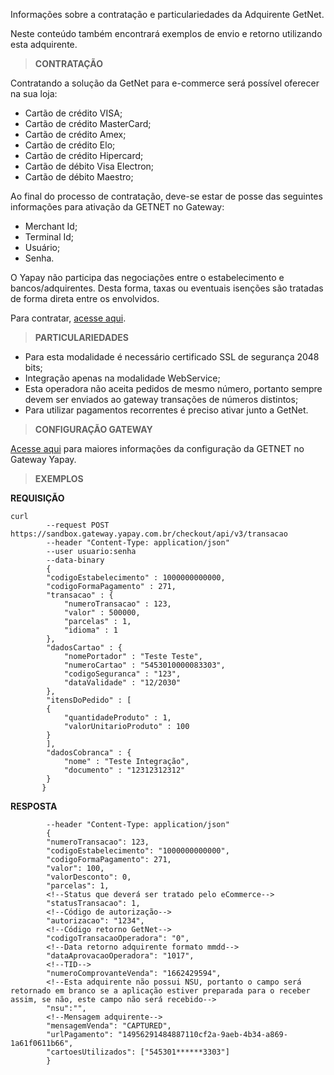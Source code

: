 Informações sobre a contratação e particulariedades da Adquirente GetNet.

Neste conteúdo também encontrará exemplos de envio e retorno utilizando esta adquirente.

> **CONTRATAÇÃO**

Contratando a solução da GetNet para e-commerce será possível oferecer na sua loja:

* Cartão de crédito VISA;
* Cartão de crédito MasterCard;
* Cartão de crédito Amex;
* Cartão de crédito Elo;
* Cartão de crédito Hipercard;
* Cartão de débito Visa Electron;
* Cartão de débito Maestro;

Ao final do processo de contratação, deve-se estar de posse das seguintes informações para ativação da GETNET no Gateway:

* Merchant Id;
* Terminal Id;
* Usuário;
* Senha.

O Yapay não participa das negociações entre o estabelecimento e bancos/adquirentes. Desta forma, taxas ou eventuais isenções são tratadas de forma direta entre os envolvidos.

Para contratar, [acesse aqui](https://site.getnet.com.br/ecommerce/).

> **PARTICULARIEDADES**

* Para esta modalidade é necessário certificado SSL de segurança 2048 bits;
* Integração apenas na modalidade WebService;
* Esta operadora não aceita pedidos de mesmo número, portanto sempre devem ser enviados ao gateway transações de números distintos;
* Para utilizar pagamentos recorrentes é preciso ativar junto a GetNet.

> **CONFIGURAÇÃO GATEWAY**

[Acesse aqui](https://atendimento.yapay.com.br/hc/pt-br/articles/360005036094-Cart%C3%A3o-de-Cr%C3%A9dito-Getnet) para maiores informações da configuração da GETNET no Gateway Yapay.

> **EXEMPLOS**

**REQUISIÇÃO**

```curl
curl
        --request POST https://sandbox.gateway.yapay.com.br/checkout/api/v3/transacao
        --header "Content-Type: application/json"
        --user usuario:senha
        --data-binary
        {
        "codigoEstabelecimento" : 1000000000000,
        "codigoFormaPagamento" : 271,
        "transacao" : {
            "numeroTransacao" : 123,
            "valor" : 500000,
            "parcelas" : 1,
            "idioma" : 1
        },
        "dadosCartao" : {
            "nomePortador" : "Teste Teste",
            "numeroCartao" : "5453010000083303",
            "codigoSeguranca" : "123",
            "dataValidade" : "12/2030"
        },
        "itensDoPedido" : [
        {
            "quantidadeProduto" : 1,
            "valorUnitarioProduto" : 100
        }
        ],
        "dadosCobranca" : {
            "nome" : "Teste Integração",
            "documento" : "12312312312"
        }
       }
```

**RESPOSTA**

```curl
        --header "Content-Type: application/json"
        {
        "numeroTransacao": 123,
        "codigoEstabelecimento": "1000000000000",
        "codigoFormaPagamento": 271,
        "valor": 100,
        "valorDesconto": 0,
        "parcelas": 1,
        <!--Status que deverá ser tratado pelo eCommerce-->
        "statusTransacao": 1,
        <!--Código de autorização-->
        "autorizacao": "1234",
        <!--Código retorno GetNet-->
        "codigoTransacaoOperadora": "0",
        <!--Data retorno adquirente formato mmdd-->
        "dataAprovacaoOperadora": "1017",
        <!--TID-->
        "numeroComprovanteVenda": "1662429594",
        <!--Esta adquirente não possui NSU, portanto o campo será retornado em branco se a aplicação estiver preparada para o receber assim, se não, este campo não será recebido-->
        "nsu":"",
        <!--Mensagem adquirente-->
        "mensagemVenda": "CAPTURED",
        "urlPagamento": "14956291484887110cf2a-9aeb-4b34-a869-1a61f0611b66",
        "cartoesUtilizados": ["545301******3303"]
        }
```
